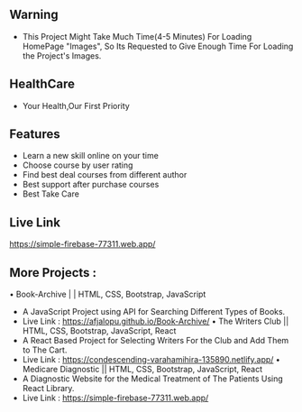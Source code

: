 ## Warning 
- This Project Might Take Much Time(4-5 Minutes) For Loading HomePage "Images", So Its Requested to Give Enough Time For Loading the Project's Images.

## HealthCare
- Your Health,Our First Priority

## Features

- Learn a new skill online on your time
- Choose course by user rating
- Find best deal courses from different author
- Best support after purchase courses
- Best Take Care

## Live Link 
   https://simple-firebase-77311.web.app/
   
## More Projects :

• Book-Archive | | HTML, CSS, Bootstrap, JavaScript
  - A JavaScript Project using API for Searching Different Types of Books.
  - Live Link : https://afjalopu.github.io/Book-Archive/
• The Writers Club || HTML, CSS, Bootstrap, JavaScript, React
  - A React Based Project for Selecting Writers For the Club and Add Them to The Cart.
  - Live Link : https://condescending-varahamihira-135890.netlify.app/
• Medicare Diagnostic || HTML, CSS, Bootstrap, JavaScript, React
  - A Diagnostic Website for the Medical Treatment of The Patients Using React Library.
  - Live Link : https://simple-firebase-77311.web.app/
